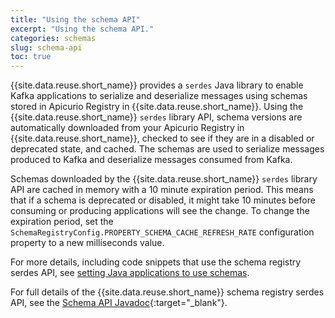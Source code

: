 ```yaml
---
title: "Using the schema API"
excerpt: "Using the schema API."
categories: schemas
slug: schema-api
toc: true
---
```


{{site.data.reuse.short_name}} provides a `serdes` Java library to enable Kafka applications to serialize and deserialize messages using schemas stored in Apicurio Registry in {{site.data.reuse.short_name}}. Using the {{site.data.reuse.short_name}} `serdes` library API, schema versions are automatically downloaded from your Apicurio Registry in {{site.data.reuse.short_name}}, checked to see if they are in a disabled or deprecated state, and cached. The schemas are used to serialize messages produced to Kafka and deserialize messages consumed from Kafka.

Schemas downloaded by the {{site.data.reuse.short_name}} `serdes` library API are cached in memory with a 10 minute expiration period. This means that if a schema is deprecated or disabled, it might take 10 minutes before consuming or producing applications will see the change. To change the expiration period, set the `SchemaRegistryConfig.PROPERTY_SCHEMA_CACHE_REFRESH_RATE` configuration property to a new milliseconds value.

For more details, including code snippets that use the schema registry serdes API, see [setting Java applications to use schemas](../setting-java-apps).

For full details of the {{site.data.reuse.short_name}} schema registry serdes API, see the [Schema API Javadoc](../../schema-api/){:target="_blank"}.
